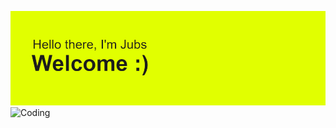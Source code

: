[![MasterHead](./header.png)](https://github.com/JubsHereMan)
<img align="right" alt="Coding" width="1200" height="800" src="https://i.giphy.com/media/v1.Y2lkPTc5MGI3NjExYzRpODN3c2kya2xheWcwdjRkemFxN3Azc2F5d2x4Mml6eXpydDFxMyZlcD12MV9pbnRlcm5hbF9naWZfYnlfaWQmY3Q9Zw/RGyUJwAFjP38P3uEiV/giphy.gif">



